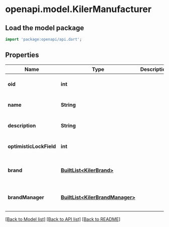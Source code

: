 # openapi.model.KilerManufacturer

## Load the model package
```dart
import 'package:openapi/api.dart';
```

## Properties
Name | Type | Description | Notes
------------ | ------------- | ------------- | -------------
**oid** | **int** |  | [optional] [default to null]
**name** | **String** |  | [optional] [default to null]
**description** | **String** |  | [optional] [default to null]
**optimisticLockField** | **int** |  | [optional] [default to null]
**brand** | [**BuiltList&lt;KilerBrand&gt;**](KilerBrand.md) |  | [optional] [default to const []]
**brandManager** | [**BuiltList&lt;KilerBrandManager&gt;**](KilerBrandManager.md) |  | [optional] [default to const []]

[[Back to Model list]](../README.md#documentation-for-models) [[Back to API list]](../README.md#documentation-for-api-endpoints) [[Back to README]](../README.md)


